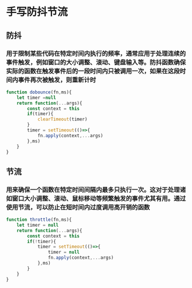 # 手写防抖节流

## 防抖

### 用于限制某些代码在特定时间内执行的频率，通常应用于处理连续的事件触发，例如窗口的大小调整、滚动、键盘输入等。防抖函数确保实际的函数在触发事件后的一段时间内只被调用一次，如果在这段时间内事件再次被触发，则重新计时

```js
function dobounce(fn,ms){
    let timer =null
    return function(...args){
        const context = this
        if(timer){
            clearTimeout(timer)
        }
        timer = setTimeout(()=>{
            fn.apply(context,...args)
        },ms)
    }
}
```

## 节流

### 用来确保一个函数在特定时间间隔内最多只执行一次。这对于处理诸如窗口大小调整、滚动、鼠标移动等频繁触发的事件尤其有用。通过使用节流，可以防止在短时间内过度调用高开销的函数

```js
function throttle(fn,ms){
    let timer = null
    return function(...args){
        const context = this
        if(!timer){
            timer = setTimeout(()=>{
                timer = null
                fn.apply(context,...args)
            },ms)
        }
    }
}
```
